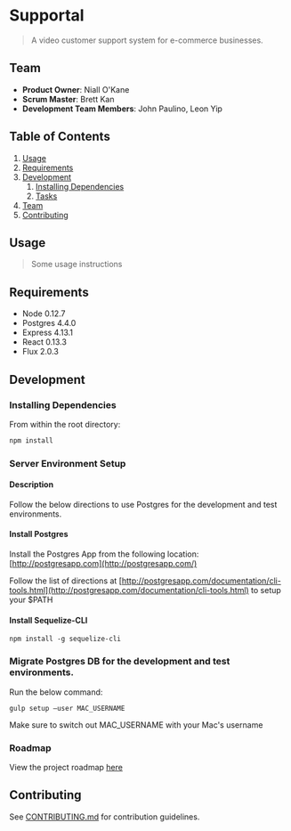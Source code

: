 # Supportal

> A video customer support system for e-commerce businesses.

## Team

  - __Product Owner__: Niall O'Kane
  - __Scrum Master__: Brett Kan
  - __Development Team Members__: John Paulino, Leon Yip

## Table of Contents

1. [Usage](#Usage)
1. [Requirements](#requirements)
1. [Development](#development)
    1. [Installing Dependencies](#installing-dependencies)
    1. [Tasks](#tasks)
1. [Team](#team)
1. [Contributing](#contributing)

## Usage

> Some usage instructions

## Requirements

- Node 0.12.7
- Postgres 4.4.0
- Express 4.13.1
- React 0.13.3
- Flux 2.0.3

## Development

### Installing Dependencies

From within the root directory:

```sh
npm install
```

### Server Environment Setup

#### Description

Follow the below directions to use Postgres for the development and test environments.

#### Install Postgres

Install the Postgres App from the following location: [http://postgresapp.com](http://postgresapp.com/)

Follow the list of directions at [http://postgresapp.com/documentation/cli-tools.html](http://postgresapp.com/documentation/cli-tools.html) to setup your $PATH

#### Install Sequelize-CLI

```shell
npm install -g sequelize-cli
```

### Migrate Postgres DB for the development and test environments.

Run the below command:
```shell
gulp setup —user MAC_USERNAME
```

Make sure to switch out MAC_USERNAME with your Mac's username

### Roadmap

View the project roadmap [here](LINK_TO_PROJECT_ISSUES)


## Contributing

See [CONTRIBUTING.md](CONTRIBUTING.md) for contribution guidelines.
